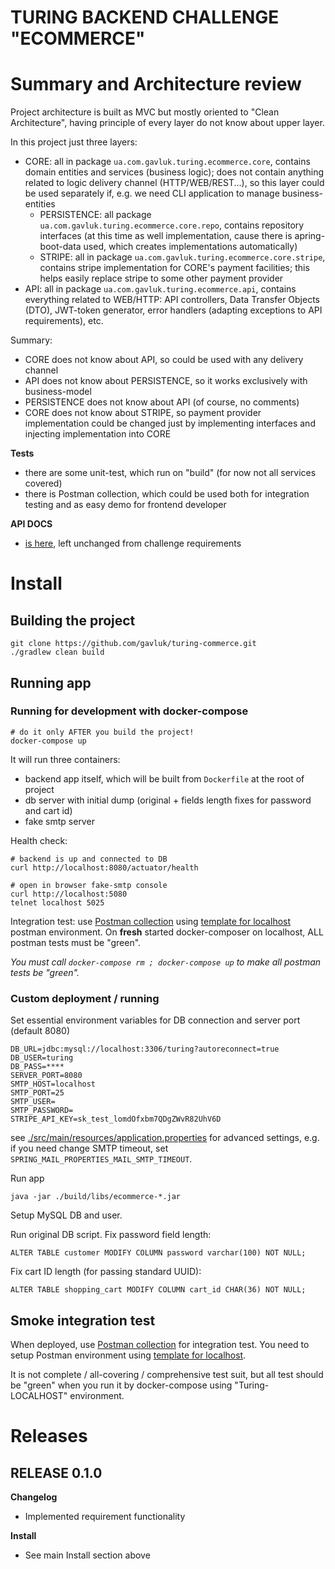 TURING BACKEND CHALLENGE "ECOMMERCE"
====================================

# Summary and Architecture review

Project architecture is built as MVC but mostly oriented to "Clean Architecture", having principle of every layer do not
know about upper layer.

In this project just three layers:

* CORE: all in package `ua.com.gavluk.turing.ecommerce.core`, contains domain entities and services (business logic);
  does not contain anything related to logic delivery channel (HTTP/WEB/REST...), so this layer could be used separately
  if, e.g. we need CLI application to manage business-entities
  * PERSISTENCE: all package `ua.com.gavluk.turing.ecommerce.core.repo`, contains repository interfaces (at this
    time as well implementation, cause there is apring-boot-data used, which creates implementations automatically)
  * STRIPE: all in package `ua.com.gavluk.turing.ecommerce.core.stripe`, contains stripe implementation for CORE's
    payment facilities; this helps easily replace stripe to some other payment provider
* API: all in package `ua.com.gavluk.turing.ecommerce.api`, contains everything related to WEB/HTTP: API controllers,
  Data Transfer Objects (DTO), JWT-token generator, error handlers (adapting exceptions to API requirements), etc.

Summary:
* CORE does not know about API, so could be used with any delivery channel
* API does not know about PERSISTENCE, so it works exclusively with business-model
* PERSISTENCE does not know about API (of course, no comments)
* CORE does not know about STRIPE, so payment provider implementation could be changed just by implementing interfaces
  and injecting implementation into CORE

**Tests**
* there are some unit-test, which run on "build" (for now not all services covered)
* there is Postman collection, which could be used both for integration testing and as easy demo for frontend developer

**API DOCS**
* [is here](./docs/API-docs.odt), left unchanged from challenge requirements 

# Install

## Building the project 
```
git clone https://github.com/gavluk/turing-commerce.git
./gradlew clean build
```

## Running app 

### Running for development with docker-compose

```
# do it only AFTER you build the project!
docker-compose up
```

It will run three containers:
* backend app itself, which will be built from `Dockerfile` at the root of project
* db server with initial dump (original + fields length fixes for password and cart id)
* fake smtp server

Health check:

```
# backend is up and connected to DB
curl http://localhost:8080/actuator/health

# open in browser fake-smtp console
curl http://localhost:5080
telnet localhost 5025
```

Integration test: use [Postman collection](./docs/Turing-ECommerce-Challenge.postman_collection.json) using
[template for localhost](./docs/Turing-LOCAL.postman_environment.json) postman environment. On **fresh** started
docker-composer on localhost, ALL postman tests must be "green".

*You must call `docker-compose rm ; docker-compose up` to make all postman tests be "green".*


### Custom deployment / running

Set essential environment variables for DB connection and server port (default 8080)
```
DB_URL=jdbc:mysql://localhost:3306/turing?autoreconnect=true
DB_USER=turing
DB_PASS=****
SERVER_PORT=8080
SMTP_HOST=localhost
SMTP_PORT=25
SMTP_USER=
SMTP_PASSWORD=
STRIPE_API_KEY=sk_test_lomdOfxbm7QDgZWvR82UhV6D
```

see [./src/main/resources/application.properties](./src/main/resources/application.properties) for advanced settings,
e.g. if you need change SMTP timeout, set `SPRING_MAIL_PROPERTIES_MAIL_SMTP_TIMEOUT`.

Run app
```
java -jar ./build/libs/ecommerce-*.jar
```

Setup MySQL DB and user.

Run original DB script. Fix password field length:
```
ALTER TABLE customer MODIFY COLUMN password varchar(100) NOT NULL;
```

Fix cart ID length (for passing standard UUID): 
```
ALTER TABLE shopping_cart MODIFY COLUMN cart_id CHAR(36) NOT NULL;
```

## Smoke integration test

When deployed, use [Postman collection](./docs/Turing-ECommerce-Challenge.postman_collection.json) for integration test.
You need to setup Postman environment using [template for localhost](./docs/Turing-LOCAL.postman_environment.json).

It is not complete / all-covering / comprehensive test suit, but all test should be "green" when you run it by
docker-compose using "Turing-LOCALHOST" environment.


# Releases

## RELEASE 0.1.0

**Changelog**

* Implemented requirement functionality

**Install**

* See main Install section above